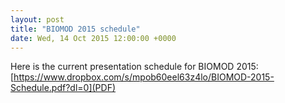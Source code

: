 ```yaml
---
layout: post
title: "BIOMOD 2015 schedule"
date: Wed, 14 Oct 2015 12:00:00 +0000
---
```


Here is the current presentation schedule for BIOMOD 2015: [https://www.dropbox.com/s/mpob60eel63z4lo/BIOMOD-2015-Schedule.pdf?dl=0](PDF)
